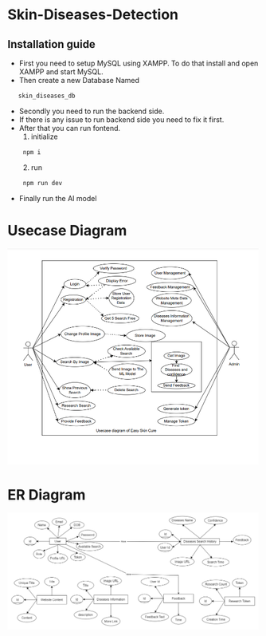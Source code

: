 ﻿# Skin-Diseases-Detection
## Installation guide
- First you need to setup MySQL using XAMPP. To do that install and open XAMPP and start MySQL.
- Then create a new Database Named
```bash
   skin_diseases_db
```
- Secondly you need to run the backend side.
- If there is any issue to run backend side you need to fix it first.
- After that you can run fontend.
  1. initialize
  ```bash
   npm i
  ```
  2. run
  ```bash
   npm run dev
  ```
- Finally run the AI model 
  

# Usecase Diagram
<img src="Image/UsecaseD.png"> 

# ER Diagram
<img src="Image/ER.png">

